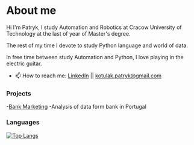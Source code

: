 # About me
Hi I'm Patryk,  I study Automation and Robotics at Cracow University of Technology at the last of year of Master's degree. 

The rest of my time I devote to study Python language and world of data.

In free time between study Automation and Python, I love playing in the electric guitar.

- 📫 How to reach me: [LinkedIn](https://www.linkedin.com/in/patryk-kotulak-b84bb61bb/) || kotulak.patryk@gmail.com


### Projects

-[Bank Marketing](https://github.com/PatrykKotulak/Portfolio/tree/main/Bank_Marketing) -Analysis of data form bank in Portugal


### Languages

[![Top Langs](https://github-readme-stats.vercel.app/api/top-langs/?username=PatrykKotulak&layout=compact&langs_count=10)](https://github.com/PatrykKotulak)
